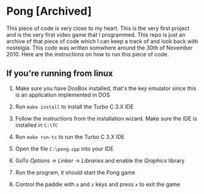 Pong [Archived]
===============

This piece of code is very close to my heart. This is the very first project and is the very first video game that I programmed. This repo is just an archive of that piece of code which I can keep a track of and look back with nostelgia. This code was written somwhere around the 30th of November 2010. Here are the instructions on how to run this piece of code.

If you're running from linux
----------------------------

1. Make sure you have DosBox installed, that's the key emulator since this is an application implemented in DOS

2. Run `make install` to install the Turbo C 3.X IDE

3. Follow the instructions from the installation wizard. Make sure the IDE is installed in `C:\TC`

4. Run `make run-tc` to run the Turbo C 3.X IDE

5. Open the file `C:\pong.cpp` into your IDE

6. GoTo *Options* -> *Linker* -> *Libraries* and enable the *Graphics* library

7. Run the program, it should start the Pong game

8. Control the paddle with `a` and `z` keys and press `x` to exit the game

